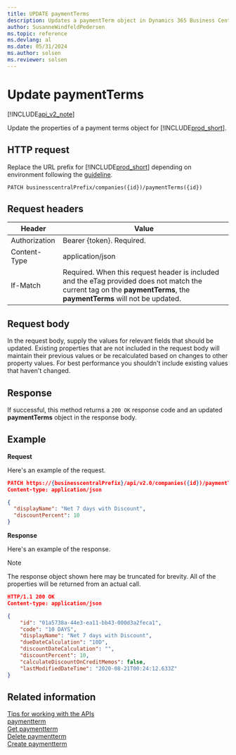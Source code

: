 ```yaml
---
title: UPDATE paymentTerms   
description: Updates a paymentTerm object in Dynamics 365 Business Central.
author: SusanneWindfeldPedersen
ms.topic: reference
ms.devlang: al
ms.date: 05/31/2024
ms.author: solsen
ms.reviewer: solsen
---
```


# Update paymentTerms

[!INCLUDE[api_v2_note](../../../includes/api_v2_note.md)]

Update the properties of a payment terms object for [!INCLUDE[prod_short](../../../includes/prod_short.md)].

## HTTP request
Replace the URL prefix for [!INCLUDE[prod_short](../../../includes/prod_short.md)] depending on environment following the [guideline](../../v2.0/endpoints-apis-for-dynamics.md).
```
PATCH businesscentralPrefix/companies({id})/paymentTerms({id})
```

## Request headers

|Header        |Value                    |
|--------------|-------------------------|
|Authorization |Bearer {token}. Required.|
|Content-Type  |application/json         |
|If-Match      |Required. When this request header is included and the eTag provided does not match the current tag on the **paymentTerms**, the **paymentTerms** will not be updated. |

## Request body
In the request body, supply the values for relevant fields that should be updated. Existing properties that are not included in the request body will maintain their previous values or be recalculated based on changes to other property values. For best performance you shouldn't include existing values that haven't changed.

## Response
If successful, this method returns a ```200 OK``` response code and an updated **paymentTerms** object in the response body.

## Example

**Request**

Here's an example of the request.
```json
PATCH https://{businesscentralPrefix}/api/v2.0/companies({id})/paymentTerms({id})
Content-type: application/json

{
  "displayName": "Net 7 days with Discount",
  "discountPercent": 10
}
```

**Response**

Here's an example of the response. 

> [!NOTE]  
>   The response object shown here may be truncated for brevity. All of the properties will be returned from an actual call.

```json
HTTP/1.1 200 OK
Content-type: application/json

{
    "id": "01a5738a-44e3-ea11-bb43-000d3a2feca1",
    "code": "10 DAYS",
    "displayName": "Net 7 days with Discount",
    "dueDateCalculation": "10D",
    "discountDateCalculation": "",
    "discountPercent": 10,
    "calculateDiscountOnCreditMemos": false,
    "lastModifiedDateTime": "2020-08-21T00:24:12.633Z"
}
```

## Related information
[Tips for working with the APIs](../../../developer/devenv-connect-apps-tips.md)    
[paymentterm](../resources/dynamics_paymentterm.md)    
[Get paymentterm](dynamics_paymentterm_Get.md)    
[Delete paymentterm](dynamics_paymentterm_Delete.md)    
[Create paymentterm](dynamics_paymentterm_Create.md)    

